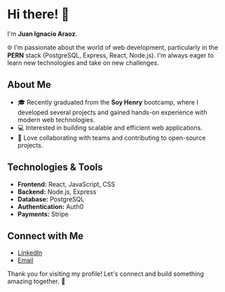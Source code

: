 # Hi there! 👋

I'm **Juan Ignacio Araoz**.

🌐 I'm passionate about the world of web development, particularly in the **PERN** stack (PostgreSQL, Express, React, Node.js). I'm always eager to learn new technologies and take on new challenges.

## About Me
- 🎓 Recently graduated from the **Soy Henry** bootcamp, where I developed several projects and gained hands-on experience with modern web technologies.
- 💻 Interested in building scalable and efficient web applications.
- 🤝 Love collaborating with teams and contributing to open-source projects.

## Technologies & Tools
- **Frontend:** React, JavaScript, CSS
- **Backend:** Node.js, Express
- **Database:** PostgreSQL
- **Authentication:** Auth0
- **Payments:** Stripe

## Connect with Me
- [LinkedIn](https://www.linkedin.com/in/ignacio-araoz-23710b28b/)
- [Email](mailto:ignacioaraoz18@gmail.com)

Thank you for visiting my profile! Let's connect and build something amazing together. 🚀

<!---
JIAraoz/JIAraoz is a ✨ special ✨ repository because its `README.md` (this file) appears on your GitHub profile.
You can click the Preview link to take a look at your changes.
--->
